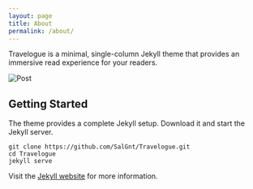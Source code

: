 ```yaml
---
layout: page
title: About
permalink: /about/
---
```


Travelogue is a minimal, single-column Jekyll theme that provides an immersive read experience for your readers.

![Post](https://i.imgur.com/GbmyUEf.jpeg)

## Getting Started
The theme provides a complete Jekyll setup. Download it and start the Jekyll server.

    git clone https://github.com/SalGnt/Travelogue.git
    cd Travelogue
    jekyll serve

Visit the [Jekyll website](http://jekyllrb.com/) for more information.
